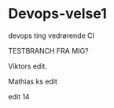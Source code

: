 # Devops-velse1
devops ting vedrørende CI


TESTBRANCH FRA MIG?

Viktors edit.

Mathias ks edit 

edit 14
